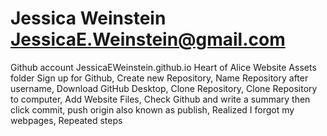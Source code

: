 # Jessica Weinstein JessicaE.Weinstein@gmail.com
Github account JessicaEWeinstein.github.io
Heart of Alice Website Assets folder 
Sign up for Github, Create new Repository, Name Repository after username, Download GitHub Desktop, Clone Repository, Clone Repository to computer,
Add Website Files, Check Github and write a summary then click commit, push origin also known as publish, Realized I forgot my webpages, Repeated steps
